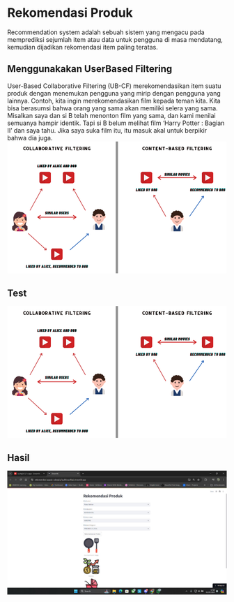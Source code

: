 # Rekomendasi Produk
Recommendation system adalah sebuah sistem yang mengacu pada memprediksi sejumlah item atau data untuk pengguna di masa mendatang, kemudian dijadikan rekomendasi item paling teratas. 

## Menggunakakan UserBased Filtering 
User-Based Collaborative Filtering (UB-CF) merekomendasikan item suatu produk dengan menemukan pengguna yang mirip dengan pengguna yang lainnya. Contoh, kita ingin merekomendasikan film kepada teman kita. Kita bisa berasumsi bahwa orang yang sama akan memiliki selera yang sama. Misalkan saya dan si B telah menonton film yang sama, dan kami menilai semuanya hampir identik. Tapi si B belum melihat film ‘Harry Potter : Bagian II’ dan saya tahu. Jika saya suka film itu, itu masuk akal untuk berpikir bahwa dia juga.
![alt text](https://github.com/taufiq26127/rekomendasi-produk/blob/main/apps/user-based.png?raw=true)

## Test
<img src="https://github.com/taufiq26127/rekomendasi-produk/blob/main/apps/user-based.png?raw=true" alt="Deskripsi Gambar" width="600"/>


## Hasil
![alt text](https://github.com/taufiq26127/rekomendasi-produk/blob/main/apps/view.jpg?raw=true)



